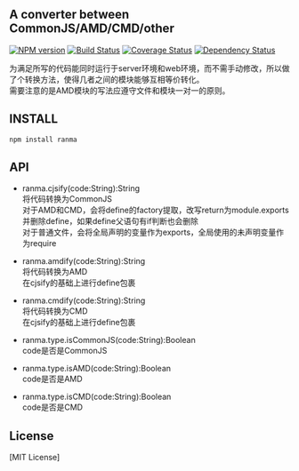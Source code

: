 ## A converter between CommonJS/AMD/CMD/other

[![NPM version](https://badge.fury.io/js/ranma.png)](https://npmjs.org/package/ranma)
[![Build Status](https://travis-ci.org/army8735/ranma.svg?branch=master)](https://travis-ci.org/army8735/ranma)
[![Coverage Status](https://coveralls.io/repos/army8735/ranma/badge.png)](https://coveralls.io/r/army8735/ranma)
[![Dependency Status](https://david-dm.org/army8735/ranma.png)](https://david-dm.org/army8735/ranma)

为满足所写的代码能同时运行于server环境和web环境，而不需手动修改，所以做了个转换方法，使得几者之间的模块能够互相等价转化。
<br/>需要注意的是AMD模块的写法应遵守文件和模块一对一的原则。

## INSTALL

```js
npm install ranma
```

## API

* ranma.cjsify(code:String):String
<br/>将代码转换为CommonJS
<br/>对于AMD和CMD，会将define的factory提取，改写return为module.exports并删除define，如果define父语句有if判断也会删除
<br/>对于普通文件，会将全局声明的变量作为exports，全局使用的未声明变量作为require

* ranma.amdify(code:String):String
<br/>将代码转换为AMD
<br/>在cjsify的基础上进行define包裹

* ranma.cmdify(code:String):String
<br/>将代码转换为CMD
<br/>在cjsify的基础上进行define包裹

* ranma.type.isCommonJS(code:String):Boolean
<br/>code是否是CommonJS

* ranma.type.isAMD(code:String):Boolean
<br/>code是否是AMD

* ranma.type.isCMD(code:String):Boolean
<br/>code是否是CMD

## License

[MIT License]